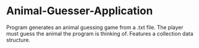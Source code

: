 # Animal-Guesser-Application
Program generates an animal guessing game from a .txt file. The player must guess the animal the program is thinking of. Features a collection data structure.
